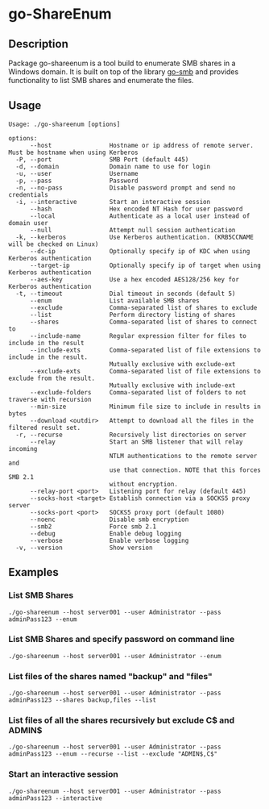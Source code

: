 # go-ShareEnum

## Description
Package go-shareenum is a tool build to enumerate SMB shares in a Windows
domain. It is built on top of the library [go-smb](https://github.com/jfjallid/go-smb)
and provides functionality to list SMB shares and enumerate the files.

## Usage
```
Usage: ./go-shareenum [options]

options:
      --host                Hostname or ip address of remote server. Must be hostname when using Kerberos
  -P, --port                SMB Port (default 445)
  -d, --domain              Domain name to use for login
  -u, --user                Username
  -p, --pass                Password
  -n, --no-pass             Disable password prompt and send no credentials
  -i, --interactive         Start an interactive session
      --hash                Hex encoded NT Hash for user password
      --local               Authenticate as a local user instead of domain user
      --null	            Attempt null session authentication
  -k, --kerberos            Use Kerberos authentication. (KRB5CCNAME will be checked on Linux)
      --dc-ip               Optionally specify ip of KDC when using Kerberos authentication
      --target-ip           Optionally specify ip of target when using Kerberos authentication
      --aes-key             Use a hex encoded AES128/256 key for Kerberos authentication
  -t, --timeout             Dial timeout in seconds (default 5)
      --enum                List available SMB shares
      --exclude             Comma-separated list of shares to exclude
      --list                Perform directory listing of shares
      --shares              Comma-separated list of shares to connect to
      --include-name        Regular expression filter for files to include in the result
      --include-exts        Comma-separated list of file extensions to include in the result.
                            Mutually exclusive with exclude-ext
      --exclude-exts        Comma-separated list of file extensions to exclude from the result.
                            Mutually exclusive with include-ext
      --exclude-folders     Comma-separated list of folders to not traverse with recursion
      --min-size            Minimum file size to include in results in bytes
      --download <outdir>   Attempt to download all the files in the filtered result set.
  -r, --recurse             Recursively list directories on server
      --relay               Start an SMB listener that will relay incoming
                            NTLM authentications to the remote server and
                            use that connection. NOTE that this forces SMB 2.1
                            without encryption.
      --relay-port <port>   Listening port for relay (default 445)
      --socks-host <target> Establish connection via a SOCKS5 proxy server
      --socks-port <port>   SOCKS5 proxy port (default 1080)
      --noenc               Disable smb encryption
      --smb2                Force smb 2.1
      --debug               Enable debug logging
      --verbose             Enable verbose logging
  -v, --version             Show version
```

## Examples


### List SMB Shares

```
./go-shareenum --host server001 --user Administrator --pass adminPass123 --enum
```

### List SMB Shares and specify password on command line

```
./go-shareenum --host server001 --user Administrator --enum
```

### List files of the shares named "backup" and "files"

```
./go-shareenum --host server001 --user Administrator --pass adminPass123 --shares backup,files --list
```

### List files of all the shares recursively but exclude C$ and ADMIN$

```
./go-shareenum --host server001 --user Administrator --pass adminPass123 --enum --recurse --list --exclude "ADMIN$,C$"
```

### Start an interactive session

```
./go-shareenum --host server001 --user Administrator --pass adminPass123 --interactive
```
